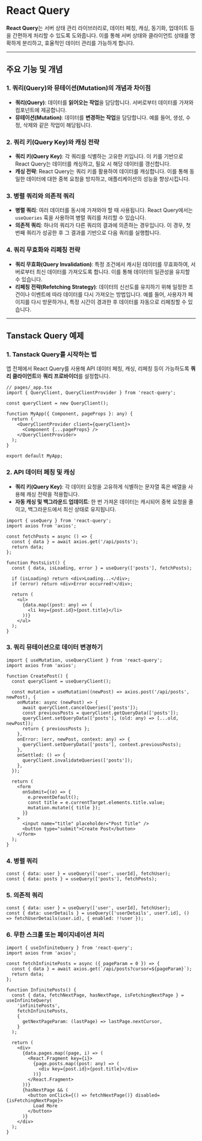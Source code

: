 # React Query

**React Query**는 서버 상태 관리 라이브러리로, 데이터 페칭, 캐싱, 동기화, 업데이트 등을 간편하게 처리할 수 있도록 도와줍니다. 이를 통해 서버 상태와 클라이언트 상태를 명확하게 분리하고, 효율적인 데이터 관리를 가능하게 합니다.

---

## 주요 기능 및 개념

### 1. 쿼리(Query)와 뮤테이션(Mutation)의 개념과 차이점

- **쿼리(Query)**: 데이터를 **읽어오는 작업**을 담당합니다. 서버로부터 데이터를 가져와 컴포넌트에 제공합니다.
- **뮤테이션(Mutation)**: 데이터를 **변경하는 작업**을 담당합니다. 예를 들어, 생성, 수정, 삭제와 같은 작업이 해당됩니다.

### 2. 쿼리 키(Query Key)와 캐싱 전략

- **쿼리 키(Query Key)**: 각 쿼리를 식별하는 고유한 키입니다. 이 키를 기반으로 React Query는 데이터를 캐싱하고, 필요 시 해당 데이터를 갱신합니다.
- **캐싱 전략**: React Query는 쿼리 키를 활용하여 데이터를 캐싱합니다. 이를 통해 동일한 데이터에 대한 중복 요청을 방지하고, 애플리케이션의 성능을 향상시킵니다.

### 3. 병렬 쿼리와 의존적 쿼리

- **병렬 쿼리**: 여러 데이터를 동시에 가져와야 할 때 사용됩니다. React Query에서는 `useQueries` 훅을 사용하여 병렬 쿼리를 처리할 수 있습니다.
- **의존적 쿼리**: 하나의 쿼리가 다른 쿼리의 결과에 의존하는 경우입니다. 이 경우, 첫 번째 쿼리가 성공한 후 그 결과를 기반으로 다음 쿼리를 실행합니다.

### 4. 쿼리 무효화와 리페칭 전략

- **쿼리 무효화(Query Invalidation)**: 특정 조건에서 캐시된 데이터를 무효화하여, 서버로부터 최신 데이터를 가져오도록 합니다. 이를 통해 데이터의 일관성을 유지할 수 있습니다.
- **리페칭 전략(Refetching Strategy)**: 데이터의 신선도를 유지하기 위해 일정한 조건이나 이벤트에 따라 데이터를 다시 가져오는 방법입니다. 예를 들어, 사용자가 페이지를 다시 방문하거나, 특정 시간이 경과한 후 데이터를 자동으로 리페칭할 수 있습니다.

---

## Tanstack Query 예제

### 1. Tanstack Query를 시작하는 법

앱 전체에서 React Query를 사용해 API 데이터 페칭, 캐싱, 리페칭 등이 가능하도록 **쿼리 클라이언트**와 **쿼리 프로바이더**를 설정합니다.

```tsx
// pages/_app.tsx
import { QueryClient, QueryClientProvider } from 'react-query';

const queryClient = new QueryClient();

function MyApp({ Component, pageProps }: any) {
  return (
    <QueryClientProvider client={queryClient}>
      <Component {...pageProps} />
    </QueryClientProvider>
  );
}

export default MyApp;
```

### 2. API 데이터 페칭 및 캐싱

- **쿼리 키(Query Key)**: 각 데이터 요청을 고유하게 식별하는 문자열 혹은 배열을 사용해 캐싱 전략을 적용합니다.
- **자동 캐싱 및 백그라운드 업데이트**: 한 번 가져온 데이터는 캐시되어 중복 요청을 줄이고, 백그라운드에서 최신 상태로 유지됩니다.

```tsx
import { useQuery } from 'react-query';
import axios from 'axios';

const fetchPosts = async () => {
  const { data } = await axios.get('/api/posts');
  return data;
};

function PostsList() {
  const { data, isLoading, error } = useQuery(['posts'], fetchPosts);

  if (isLoading) return <div>Loading...</div>;
  if (error) return <div>Error occurred!</div>;

  return (
    <ul>
      {data.map((post: any) => (
        <li key={post.id}>{post.title}</li>
      ))}
    </ul>
  );
}
```

### 3. 쿼리 뮤테이션으로 데이터 변경하기

```tsx
import { useMutation, useQueryClient } from 'react-query';
import axios from 'axios';

function CreatePost() {
  const queryClient = useQueryClient();

  const mutation = useMutation((newPost) => axios.post('/api/posts', newPost), {
    onMutate: async (newPost) => {
      await queryClient.cancelQueries(['posts']);
      const previousPosts = queryClient.getQueryData(['posts']);
      queryClient.setQueryData(['posts'], (old: any) => [...old, newPost]);
      return { previousPosts };
    },
    onError: (err, newPost, context: any) => {
      queryClient.setQueryData(['posts'], context.previousPosts);
    },
    onSettled: () => {
      queryClient.invalidateQueries(['posts']);
    },
  });

  return (
    <form
      onSubmit={(e) => {
        e.preventDefault();
        const title = e.currentTarget.elements.title.value;
        mutation.mutate({ title });
      }}
    >
      <input name="title" placeholder="Post Title" />
      <button type="submit">Create Post</button>
    </form>
  );
}
```

### 4. 병렬 쿼리

```tsx
const { data: user } = useQuery(['user', userId], fetchUser);
const { data: posts } = useQuery(['posts'], fetchPosts);
```

### 5. 의존적 쿼리

```tsx
const { data: user } = useQuery(['user', userId], fetchUser);
const { data: userDetails } = useQuery(['userDetails', user?.id], () => fetchUserDetails(user.id), { enabled: !!user });
```

### 6. 무한 스크롤 또는 페이지네이션 처리

```tsx
import { useInfiniteQuery } from 'react-query';
import axios from 'axios';

const fetchInfinitePosts = async ({ pageParam = 0 }) => {
  const { data } = await axios.get(`/api/posts?cursor=${pageParam}`);
  return data;
};

function InfinitePosts() {
  const { data, fetchNextPage, hasNextPage, isFetchingNextPage } = useInfiniteQuery(
    'infinitePosts',
    fetchInfinitePosts,
    {
      getNextPageParam: (lastPage) => lastPage.nextCursor,
    }
  );

  return (
    <div>
      {data.pages.map((page, i) => (
        <React.Fragment key={i}>
          {page.posts.map((post: any) => (
            <div key={post.id}>{post.title}</div>
          ))}
        </React.Fragment>
      ))}
      {hasNextPage && (
        <button onClick={() => fetchNextPage()} disabled={isFetchingNextPage}>
          Load More
        </button>
      )}
    </div>
  );
}
```
